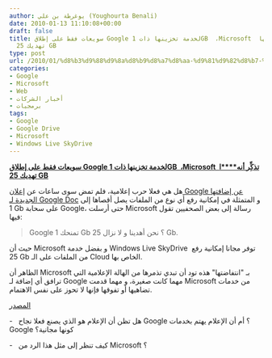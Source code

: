 ```yaml
---
author: يوغرطة بن علي (Youghourta Benali)
date: 2010-01-13 11:10:08+00:00
draft: false
title: سويعات فقط على إطلاق Google لخدمة تخزينها ذات 1GB  ،Microsoft  تذكِِّر أنها
  تهديك 25 GB
type: post
url: /2010/01/%d8%b3%d9%88%d9%8a%d8%b9%d8%a7%d8%aa-%d9%81%d9%82%d8%b7-%d8%b9%d9%84%d9%89-%d8%a5%d8%b7%d9%84%d8%a7%d9%82-google-%d9%84%d8%ae%d8%af%d9%85%d8%a9-%d8%aa%d8%ae%d8%b2%d9%8a%d9%86%d9%87%d8%a7-%d8%b0%d8%a7/
categories:
- Google
- Microsoft
- Web
- أخبار الشركات
- برمجيات
tags:
- Google
- Google Drive
- Microsoft
- Windows Live SkyDrive
---
```


[**سويعات فقط على إطلاق Google لخدمة تخزينها ذات 1GB  ،Microsoft  تذكِِّر أنه****ا تهديك 25 GB**](http://www.it-scoop.com/2010/01/%d8%b3%d9%88%d9%8a%d8%b9%d8%a7%d8%aa-%d9%81%d9%82%d8%b7-%d8%b9%d9%84%d9%89-%d8%a5%d8%b7%d9%84%d8%a7%d9%82-google-%d9%84%d8%ae%d8%af%d9%85%d8%a9-%d8%aa%d8%ae%d8%b2%d9%8a%d9%86%d9%87%d8%a7-%d8%b0%d8%a7/)


هل هي فعلا حرب إعلامية، فلم تمض سوى ساعات عن [إعلان Google عن إضافتها الجديدة لـ Google Doc](http://googledocs.blogspot.com/2010/01/upload-and-store-your-files-in-cloud.html) و المتمثلة في إمكانية رفع أي نوع من الملفات يصل أقصاها إلى 1 Gb على سحابة Google، حتى أرسلت Microsoft رسالة إلى بعض الصحفيين تقول فيها:


<blockquote>Google تمنحك 1 Gb ؟ نحن أهدينا و لا نزال 25 Gb.</blockquote>





حيث أن Microsoft و بفضل خدمة Windows Live SkyDrive  توفر مجانا إمكانية رفع 25 Gb من الملفات على الـ Cloud الخاص بها.

الظاهر أن Microsoft بـ "انتفاضتها" هذه تود أن تبدي تذمرها من الهالة الإعلامية التي ترافق أي إضافة لـ Google مهما كانت صغيرة، و مهما قدمت Microsoft من خدمات تضاهيها أو تفوقها فإنها لا تحوز على نفس الاهتمام.

[المصدر](http://blogs.zdnet.com/microsoft/?p=4959&tag=col1;post-4959)

-   هل تظن أن الإعلام هو الذي يصنع فعلا نجاح Google ؟ أم أن الإعلام يهتم بخدمات Google كونها مجانية؟

-   كيف تنظر إلى مثل هذا الرد من Microsoft ؟
